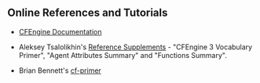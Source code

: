 ## Online References and Tutorials

- [CFEngine Documentation](http://docs.cfengine.com)

- Aleksey Tsalolikhin's [Reference Supplements](http://verticalsysadmin.com/cfengine) - "CFEngine 3 Vocabulary Primer", "Agent Attributes Summary" and "Functions Summary".

- Brian Bennett's [cf-primer](http://www.digitalelf.net/cf-primer)
